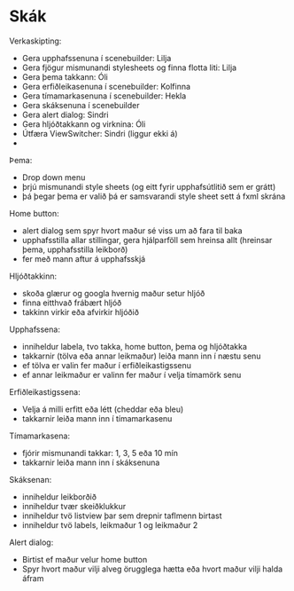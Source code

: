 # Skák

Verkaskipting: 
- Gera upphafssenuna í scenebuilder: Lilja
- Gera fjögur mismunandi stylesheets og finna flotta liti: Lilja
- Gera þema takkann: Óli
- Gera erfiðleikasenuna í scenebuilder: Kolfinna
- Gera tímamarkasenuna í scenebuilder: Hekla
- Gera skáksenuna í scenebuilder
- Gera alert dialog: Sindri
- Gera hljóðtakkann og virknina: Óli
- Útfæra ViewSwitcher: Sindri (liggur ekki á)
- 

Þema: 
- Drop down menu
- þrjú mismunandi style sheets (og eitt fyrir upphafsútlitið sem er grátt)
- þá þegar þema er valið þá er samsvarandi style sheet sett á fxml skrána

Home button: 
- alert dialog sem spyr hvort maður sé viss um að fara til baka
- upphafsstilla allar stillingar, gera hjálparföll sem hreinsa allt (hreinsar þema, upphafsstilla leikborð)
- fer með mann aftur á upphafsskjá

Hljóðtakkinn: 
- skoða glærur og googla hvernig maður setur hljóð
- finna eitthvað frábært hljóð
- takkinn virkir eða afvirkir hljóðið

Upphafssena: 
- inniheldur labela, tvo takka, home button, þema og hljóðtakka
- takkarnir (tölva eða annar leikmaður) leiða mann inn í næstu senu
- ef tölva er valin fer maður í erfiðleikastigssenu
- ef annar leikmaður er valinn fer maður í velja tímamörk senu

Erfiðleikastigssena: 
- Velja á milli erfitt eða létt (cheddar eða bleu)
- takkarnir leiða mann inn í tímamarkasenu

Tímamarkasena: 
- fjórir mismunandi takkar: 1, 3, 5 eða 10 mín
- takkarnir leiða mann inn í skáksenuna

Skáksenan: 
- inniheldur leikborðið
- inniheldur tvær skeiðklukkur
- inniheldur tvö listview þar sem drepnir taflmenn birtast
- inniheldur tvö labels, leikmaður 1 og leikmaður 2


Alert dialog: 
- Birtist ef maður velur home button
- Spyr hvort maður vilji alveg örugglega hætta eða hvort maður vilji halda áfram




